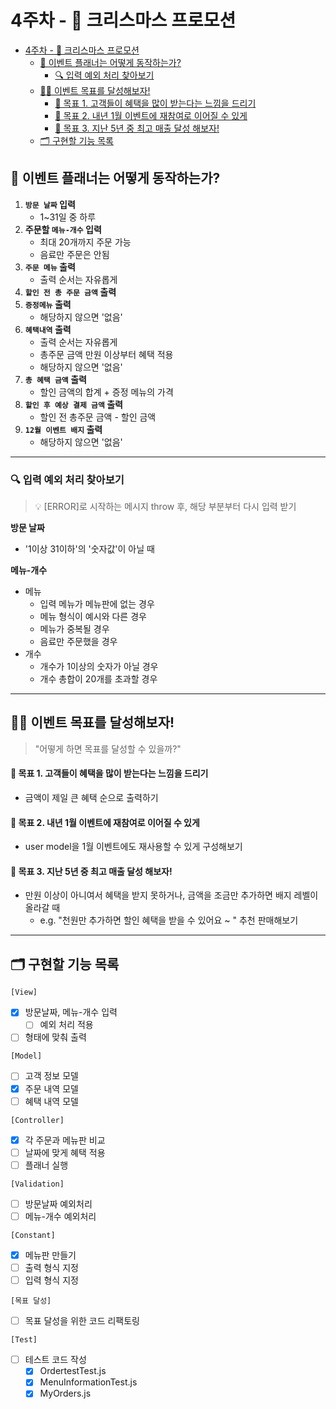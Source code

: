 # 4주차 - 🎁 크리스마스 프로모션

- [4주차 - 🎁 크리스마스 프로모션](#4주차----크리스마스-프로모션)
  - [📆 이벤트 플래너는 어떻게 동작하는가?](#-이벤트-플래너는-어떻게-동작하는가)
    - [🔍 입력 예외 처리 찾아보기](#-입력-예외-처리-찾아보기)
  - [🧑‍🎄 이벤트 목표를 달성해보자!](#-이벤트-목표를-달성해보자)
    - [🎄 목표 1. 고객들이 혜택을 많이 받는다는 느낌을 드리기](#-목표-1-고객들이-혜택을-많이-받는다는-느낌을-드리기)
    - [🎄 목표 2. 내년 1월 이벤트에 재참여로 이어질 수 있게](#-목표-2-내년-1월-이벤트에-재참여로-이어질-수-있게)
    - [🎄 목표 3. 지난 5년 중 최고 매출 달성 해보자!](#-목표-3-지난-5년-중-최고-매출-달성-해보자)
  - [🗂️ 구현할 기능 목록](#️-구현할-기능-목록)

## 📆 이벤트 플래너는 어떻게 동작하는가?

1. **`방문 날짜` 입력**
   - 1~31일 중 하루
2. **주문할 `메뉴-개수` 입력**
   - 최대 20개까지 주문 가능
   - 음료만 주문은 안됨
3. **`주문 메뉴` 출력**
   - 출력 순서는 자유롭게
4. **`할인 전 총 주문 금액` 출력**
5. **`증정메뉴` 출력**
   - 해당하지 않으면 '없음'
6. **`혜택내역` 출력**
   - 출력 순서는 자유롭게
   - 총주문 금액 만원 이상부터 혜택 적용
   - 해당하지 않으면 '없음'
7. **`총 혜택 금액` 출력**
   - 할인 금액의 합계 + 증정 메뉴의 가격
8. **`할인 후 예상 결제 금액` 출력**
   - 할인 전 총주문 금액 - 할인 금액
9. **`12월 이벤트 배지` 출력**
   - 해당하지 않으면 '없음'

---

### 🔍 입력 예외 처리 찾아보기

> 💡 [ERROR]로 시작하는 메시지 throw 후, 해당 부분부터 다시 입력 받기

**방문 날짜**

- '1이상 31이하'의 '숫자값'이 아닐 때

**메뉴-개수**

- 메뉴
  - 입력 메뉴가 메뉴판에 없는 경우
  - 메뉴 형식이 예시와 다른 경우
  - 메뉴가 중복될 경우
  - 음료만 주문했을 경우
- 개수
  - 개수가 1이상의 숫자가 아닐 경우
  - 개수 총합이 20개를 초과할 경우

---

## 🧑‍🎄 이벤트 목표를 달성해보자!

> "어떻게 하면 목표를 달성할 수 있을까?"

#### 🎄 목표 1. 고객들이 혜택을 많이 받는다는 느낌을 드리기

- 금액이 제일 큰 혜택 순으로 출력하기

#### 🎄 목표 2. 내년 1월 이벤트에 재참여로 이어질 수 있게

- user model을 1월 이벤트에도 재사용할 수 있게 구성해보기

#### 🎄 목표 3. 지난 5년 중 최고 매출 달성 해보자!

- 만원 이상이 아니여서 혜택을 받지 못하거나, 금액을 조금만 추가하면 배지 레벨이 올라갈 때
  - e.g. "천원만 추가하면 할인 혜택을 받을 수 있어요 ~ " 추천 판매해보기

---

## 🗂️ 구현할 기능 목록

`[View]`

- [x] 방문날짜, 메뉴-개수 입력
  - [ ] 예외 처리 적용
- [ ] 형태에 맞춰 출력

`[Model]`

- [ ] 고객 정보 모델
- [x] 주문 내역 모델
- [ ] 혜택 내역 모델

`[Controller]`

- [x] 각 주문과 메뉴판 비교
- [ ] 날짜에 맞게 혜택 적용
- [ ] 플래너 실행

`[Validation]`

- [ ] 방문날짜 예외처리
- [ ] 메뉴-개수 예외처리

`[Constant]`

- [x] 메뉴판 만들기
- [ ] 출력 형식 지정
- [ ] 입력 형식 지정

`[목표 달성]`

- [ ] 목표 달성을 위한 코드 리팩토링

`[Test]`

- [ ] 테스트 코드 작성
  - [x] OrdertestTest.js
  - [x] MenuInformationTest.js
  - [x] MyOrders.js
